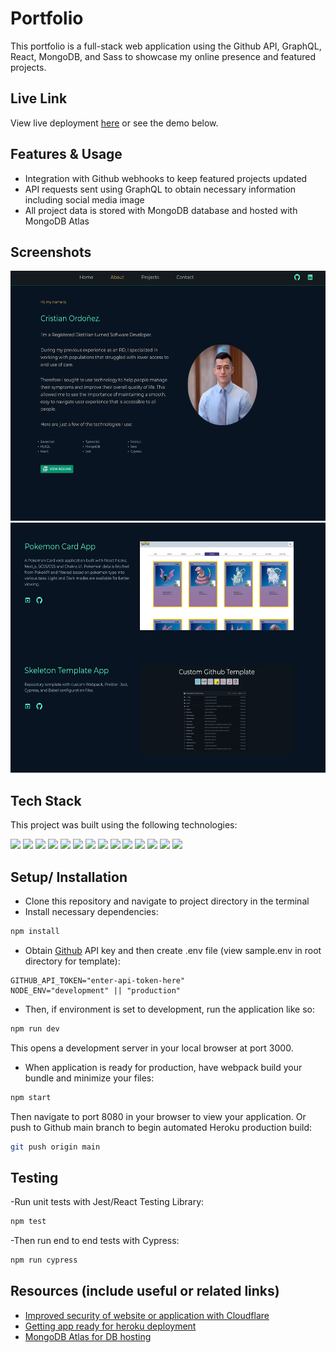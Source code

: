 # Portfolio

This portfolio is a full-stack web application using the Github API, GraphQL, React, MongoDB, and Sass to showcase my online presence and featured projects.

## Live Link

View live deployment [here](www.cristianordonezrd.com) or see the demo below.

## Features & Usage

-  Integration with Github webhooks to keep featured projects updated
-  API requests sent using GraphQL to obtain necessary information including social media image
-  All project data is stored with MongoDB database and hosted with MongoDB Atlas

## Screenshots

<img src="./public/about-section.jpg" height='400px' >
<img src="./public/project-section.jpg" height='400px' >

## Tech Stack

This project was built using the following technologies:

<img src="https://img.shields.io/badge/React-20232A?style=for-the-badge&logo=react&logoColor=61DAFB" />
<img src="https://img.shields.io/badge/Express.js-000000?style=for-the-badge&logo=express&logoColor=white" />
<img src="https://img.shields.io/badge/MongoDB-4EA94B?style=for-the-badge&logo=mongodb&logoColor=white" />
<img src="https://img.shields.io/badge/Node.js-339933?style=for-the-badge&logo=nodedotjs&logoColor=white" />
<img src="https://img.shields.io/badge/GraphQl-E10098?style=for-the-badge&logo=graphql&logoColor=white" />
<img src="https://img.shields.io/badge/JavaScript-323330?style=for-the-badge&logo=javascript&logoColor=F7DF1E" />
<img src="https://img.shields.io/badge/Sass-CC6699?style=for-the-badge&logo=sass&logoColor=white" />
<img src="https://img.shields.io/badge/CSS3-1572B6?style=for-the-badge&logo=css3&logoColor=white" />
<img src="https://img.shields.io/badge/prettier-1A2C34?style=for-the-badge&logo=prettier&logoColor=F7BA3E" />
<img src="https://img.shields.io/badge/Webpack-8DD6F9?style=for-the-badge&logo=Webpack&logoColor=white" />
<img src="https://img.shields.io/badge/Babel-F9DC3E?style=for-the-badge&logo=babel&logoColor=white" />
<img src="https://img.shields.io/badge/Material%20UI-007FFF?style=for-the-badge&logo=mui&logoColor=white" />
<img src="https://img.shields.io/badge/Jest-C21325?style=for-the-badge&logo=jest&logoColor=white" />
<img src="https://img.shields.io/badge/Cypress-17202C?style=for-the-badge&logo=cypress&logoColor=white" />

## Setup/ Installation

-  Clone this repository and navigate to project directory in the terminal
-  Install necessary dependencies:

```bash
npm install
```

-  Obtain [Github](https://github.com/) API key and then create .env file (view sample.env in root directory for template):

```env
GITHUB_API_TOKEN="enter-api-token-here"
NODE_ENV="development" || "production"
```

-  Then, if environment is set to development, run the application like so:

```bash
npm run dev
```

This opens a development server in your local browser at port 3000.

-  When application is ready for production, have webpack build your bundle and minimize your files:

```bash
npm start
```

Then navigate to port 8080 in your browser to view your application. Or push to Github main branch to begin automated Heroku production build:

```bash
git push origin main
```

## Testing

-Run unit tests with Jest/React Testing Library:

```bash
npm test
```

-Then run end to end tests with Cypress:

```bash
npm run cypress
```

## Resources (include useful or related links)

-  [Improved security of website or application with Cloudflare](https://www.cloudflare.com/)
-  [Getting app ready for heroku deployment](https://devcenter.heroku.com/articles/preparing-a-codebase-for-heroku-deployment)
-  [MongoDB Atlas for DB hosting](https://www.mongodb.com/cloud/atlas/lp/try2?utm_content=rlsavisitor&utm_source=google&utm_campaign=gs_americas_uscan_search_core_brand_atlas_desktop_rlsa&utm_term=mongodb%20atlas&utm_medium=cpc_paid_search&utm_ad=e&utm_ad_campaign_id=14291004479&adgroup=128837427307&gclid=Cj0KCQjwhqaVBhCxARIsAHK1tiOPiMcUkWIb4qkCZ0XPpMXPyTg6LjP9Lj2WYlgis6eT9VkGFFiK0B4aArHFEALw_wcB)
